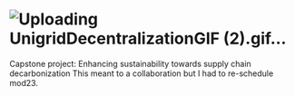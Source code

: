 # ![Uploading UnigridDecentralizationGIF (2).gif…]()

Capstone project: Enhancing sustainability towards supply chain decarbonization
This meant to a collaboration but I had to re-schedule mod23.

